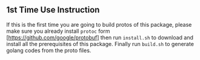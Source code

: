 ## 1st Time Use Instruction
If this is the first time you are going to build protos of this package, please make sure
you already install `protoc` form [https://github.com/google/protobuf] then run `install.sh`
to download and install all the prerequisites of this package. Finally run `build.sh` to
generate golang codes from the proto files.